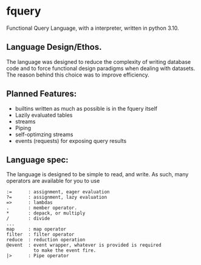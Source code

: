 # fquery
Functional Query Language, with a interpreter, written in python 3.10.

## Language Design/Ethos.

The language was designed to reduce the complexity of writing database
code and to force functional design paradigms when dealing with datasets.
The reason behind this choice was to improve efficiency. 

## Planned Features:
- builtins written as much as possible is in the fquery itself
- Lazily evaluated tables
- streams
- Piping
- self-optimzing streams
- events (requests) for exposing query results

## Language spec:

The language is designed to be simple to read, and write. As such,
many operators are available for you to use

```
:=      : assignment, eager evaluation
?=      : assignment, lazy evaluation
=>      : lambdas
.       : member operator.
*       : depack, or multiply
/       : divide
...
map     : map operator
filter  : filter operator
reduce  : reduction operation
@event  : event wrapper, whatever is provided is required
          to make the event fire.
|>      : Pipe operator
```
